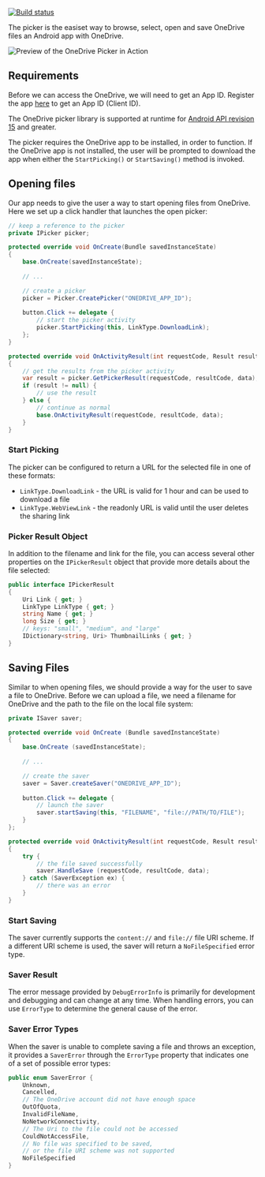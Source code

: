 
[![Build status][img]][link]

The picker is the easiset way to browse, select, open and save OneDrive files an Android app with OneDrive.

![Preview of the OneDrive Picker in Action](https://github.com/mattleibow/Microsoft-Live-SDK-Bindings/raw/master/images/android-picker-saver.png)

## Requirements

Before we can access the OneDrive, we will need to get an App ID. Register the app [here](https://account.live.com/developers/applications) to get an App ID (Client ID).

The OneDrive picker library is supported at runtime for [Android API revision 15](http://source.android.com/source/build-numbers.html) and greater.

The picker requires the OneDrive app to be installed, in order to function. If the OneDrive app is not installed, the user will be prompted to download the app when either the `StartPicking()` or `StartSaving()` method is invoked.

## Opening files

Our app needs to give the user a way to start opening files from OneDrive. Here we set up a click handler that launches the open picker:

```csharp
// keep a reference to the picker
private IPicker picker;

protected override void OnCreate(Bundle savedInstanceState)
{
    base.OnCreate(savedInstanceState);
    
    // ...

    // create a picker
    picker = Picker.CreatePicker("ONEDRIVE_APP_ID");
    
    button.Click += delegate {
        // start the picker activity
        picker.StartPicking(this, LinkType.DownloadLink);
    };
}

protected override void OnActivityResult(int requestCode, Result resultCode, Intent data)
{
    // get the results from the picker activity
    var result = picker.GetPickerResult(requestCode, resultCode, data);
    if (result != null) {
        // use the result
    } else {
        // continue as normal
        base.OnActivityResult(requestCode, resultCode, data);
    }
}
```

### Start Picking

The picker can be configured to return a URL for the selected file in one of these
formats:

 - `LinkType.DownloadLink` - the URL is valid for 1 hour and can be used to download a file
 - `LinkType.WebViewLink` - the readonly URL is valid until the user deletes the sharing link

### Picker Result Object
In addition to the filename and link for the file, you can access several other properties on the `IPickerResult` object that provide more details about the file selected:

```csharp
public interface IPickerResult
{
    Uri Link { get; }
    LinkType LinkType { get; }
    string Name { get; }
    long Size { get; }
    // keys: "small", "medium", and "large"
    IDictionary<string, Uri> ThumbnailLinks { get; }
}
```

## Saving Files

Similar to when opening files, we should provide a way for the user to save a file to OneDrive. Before we can upload a file, we need a filename for OneDrive and the path to the file on the local file system:

```csharp
private ISaver saver;

protected override void OnCreate (Bundle savedInstanceState)
{
    base.OnCreate (savedInstanceState);
    
    // ...

    // create the saver
    saver = Saver.createSaver("ONEDRIVE_APP_ID");
    
    button.Click += delegate {
        // launch the saver
        saver.startSaving(this, "FILENAME", "file://PATH/TO/FILE");
    }
};

protected override void OnActivityResult(int requestCode, Result resultCode, Intent data)
{
    try {
        // the file saved successfully
        saver.HandleSave (requestCode, resultCode, data);
    } catch (SaverException ex) {
        // there was an error
    }
}
```

### Start Saving

The saver currently supports the `content://` and `file://` file URI scheme. If a different URI scheme is used, the saver will return a `NoFileSpecified` error type.

### Saver Result

The error message provided by `DebugErrorInfo` is primarily for development and debugging and can change at any time. When handling errors, you can use `ErrorType` to determine the general cause of the error.


### Saver Error Types

When the saver is unable to complete saving a file and throws an exception, it provides a `SaverError` through the `ErrorType` property that indicates one of a set of possible error types:

```csharp
public enum SaverError {
    Unknown,
    Cancelled,
    // The OneDrive account did not have enough space
    OutOfQuota,
    InvalidFileName,
    NoNetworkConnectivity,
    // The Uri to the file could not be accessed
    CouldNotAccessFile,
    // No file was specified to be saved, 
    // or the file URI scheme was not supported
    NoFileSpecified
}
```

[img]: https://ci.appveyor.com/api/projects/status/7t4j8ac2b68m36hn/branch/master?svg=true
[link]: https://ci.appveyor.com/project/mattleibow/microsoft-onedrive-sdk-bindings/branch/master
